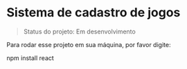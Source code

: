 # Sistema de cadastro de jogos #

>Status do projeto: Em desenvolvimento

Para rodar esse projeto em sua máquina, por favor digite:

npm install react
